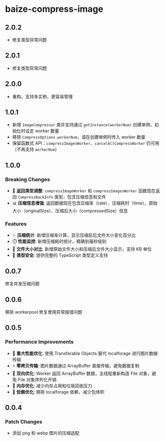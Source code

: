 # baize-compress-image

## 2.0.2

- 修复类型异常问题

## 2.0.1

- 修复类型异常问题

## 2.0.0

- 重构，支持多实例，更容易管理

## 1.0.1

- 新增 `ImageCompressor` 类并支持通过 `getInstance(workerNum)` 创建单例、初始化时设定 worker 数量
- 移除 `CompressOptions.workerNum`，请在创建单例时传入 worker 数量
- 保留函数式 API：`compressImagesWorker`、`cancelAllCompressWorker` 仍可用（不再支持 `workerNum`）

## 1.0.0

### Breaking Changes

- 🔄 **返回类型调整**: `compressImageWorker` 和 `compressImagesWorker` 函数现在返回 `CompressBackInfo` 类型，包含压缩信息和文件
- 📊 **压缩信息增强**: 返回数据现在包含压缩率（rate）、压缩耗时（time）、原始大小（originalSize）、压缩后大小（compressedSize）信息

### Features

- ✨ **压缩统计**: 新增压缩率计算，显示压缩前后文件大小变化百分比
- ⏱️ **性能监控**: 新增压缩耗时统计，精确到毫秒级别
- 📏 **文件大小对比**: 新增原始文件大小和压缩后文件大小显示，支持 KB 单位
- 🎯 **类型安全**: 提供完整的 TypeScript 类型定义支持

## 0.0.7

修复并发压缩问题

## 0.0.6

移除 workerpool 修复使用异常报错问题

## 0.0.5

### Performance Improvements

- 🚀 **重大性能优化**: 使用 Transferable Objects 替代 localforage 进行图片数据传输
- ⚡ **零拷贝传输**: 图片数据通过 ArrayBuffer 直接传输，避免数据复制
- 🔄 **双向优化**: Worker 返回 ArrayBuffer 数据，主线程重新构造 File 对象，避免 File 对象序列化开销
- 💾 **内存优化**: 减少内存占用和垃圾回收压力
- 🔧 **依赖优化**: 移除 localforage 依赖，减少包体积

## 0.0.4

### Patch Changes

- 添加 png 和 webp 图片的压缩适配
